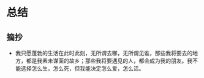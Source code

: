 # 总结

## 摘抄

- 我只愿蓬勃的生活在此时此刻，无所谓去哪，无所谓见谁，那些我将要去的地方，都是我素未谋面的故乡；那些我将要遇见的人，都会成为我的朋友。我不能选择怎么生，怎么死，但我能决定怎么爱，怎么活。
